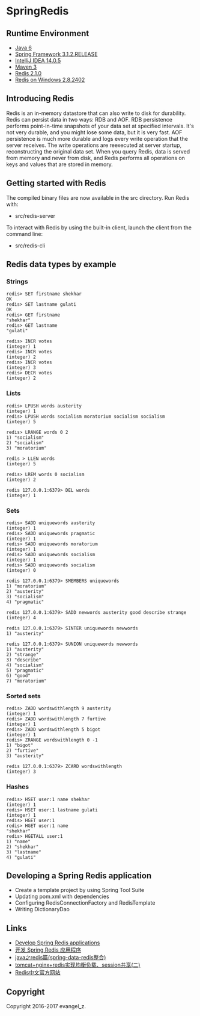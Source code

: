 # SpringRedis

## Runtime Environment

 - [Java 6](http://www.oracle.com/technetwork/java/javase/downloads/jdk6downloads-1902814.html)
 - [Spring Framework 3.1.2.RELEASE](http://projects.spring.io/spring-framework)
 - [IntelliJ IDEA 14.0.5](http://www.jetbrains.com/idea/download/index.html)
 - [Maven 3](http://maven.apache.org/)
 - [Redis 2.1.0](https://redis.io)
 - [Redis on Windows 2.8.2402](https://github.com/MSOpenTech/redis/releases)

## Introducing Redis

Redis is an in-memory datastore that can also write to disk for durability. Redis can persist data in two ways: RDB and AOF. RDB persistence performs point-in-time snapshots of your data set at specified intervals. It's not very durable, and you might lose some data, but it is very fast. AOF persistence is much more durable and logs every write operation that the server receives. The write operations are reexecuted at server startup, reconstructing the original data set. When you query Redis, data is served from memory and never from disk, and Redis performs all operations on keys and values that are stored in memory.

## Getting started with Redis

The compiled binary files are now available in the src directory. Run Redis with:
* src/redis-server

To interact with Redis by using the built-in client, launch the client from the command line:
* src/redis-cli

## Redis data types by example

### Strings

```
redis> SET firstname shekhar
OK
redis> SET lastname gulati
OK
redis> GET firstname
"shekhar"
redis> GET lastname
"gulati"

redis> INCR votes
(integer) 1
redis> INCR votes
(integer) 2
redis> INCR votes
(integer) 3
redis> DECR votes
(integer) 2
```

### Lists

```
redis> LPUSH words austerity
(integer) 1
redis> LPUSH words socialism moratorium socialism socialism
(integer) 5

redis> LRANGE words 0 2
1) "socialism"
2) "socialism"
3) "moratorium"

redis > LLEN words
(integer) 5

redis> LREM words 0 socialism
(integer) 2

redis 127.0.0.1:6379> DEL words
(integer) 1
```

### Sets

```
redis> SADD uniquewords austerity
(integer) 1
redis> SADD uniquewords pragmatic
(integer) 1
redis> SADD uniquewords moratorium
(integer) 1
redis> SADD uniquewords socialism
(integer) 1
redis> SADD uniquewords socialism
(integer) 0

redis 127.0.0.1:6379> SMEMBERS uniquewords
1) "moratorium"
2) "austerity"
3) "socialism"
4) "pragmatic"

redis 127.0.0.1:6379> SADD newwords austerity good describe strange
(integer) 4

redis 127.0.0.1:6379> SINTER uniquewords newwords
1) "austerity"

redis 127.0.0.1:6379> SUNION uniquewords newwords
1) "austerity"
2) "strange"
3) "describe"
4) "socialism"
5) "pragmatic"
6) "good"
7) "moratorium"
```

### Sorted sets

```
redis> ZADD wordswithlength 9 austerity
(integer) 1
redis> ZADD wordswithlength 7 furtive
(integer) 1
redis> ZADD wordswithlength 5 bigot
(integer) 1
redis> ZRANGE wordswithlength 0 -1
1) "bigot"
2) "furtive"
3) "austerity"

redis 127.0.0.1:6379> ZCARD wordswithlength
(integer) 3
```

### Hashes

```
redis> HSET user:1 name shekhar
(integer) 1
redis> HSET user:1 lastname gulati
(integer) 1
redis> HGET user:1
redis> HGET user:1 name
"shekhar"
redis> HGETALL user:1
1) "name"
2) "shekhar"
3) "lastname"
4) "gulati"
```

## Developing a Spring Redis application

* Create a template project by using Spring Tool Suite
* Updating pom.xml with dependencies
* Configuring RedisConnectionFactory and RedisTemplate
* Writing DictionaryDao

## Links

- [Develop Spring Redis applications](https://www.ibm.com/developerworks/library/os-springredis/index.html)
- [开发 Spring Redis 应用程序](https://www.ibm.com/developerworks/cn/java/os-springredis/)
- [java之redis篇(spring-data-redis整合)](http://www.cnblogs.com/tankaixiong/p/3660075.html)
- [tomcat+nginx+redis实现均衡负载、session共享(二)](http://www.cnblogs.com/zhrxidian/p/5491285.html)
- [Redis中文官方网站](http://www.redis.cn)

## Copyright

Copyright 2016-2017 evangel_z.
